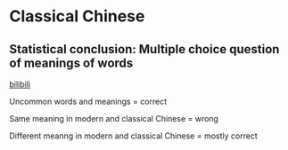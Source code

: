 # Classical Chinese

## Statistical conclusion: Multiple choice question of meanings of words

[bilibili](http://web.archive.org/web/20210210030421/https://www.bilibili.com/video/BV1gK4y1Q7tV)

Uncommon words and meanings = correct

Same meaning in modern and classical Chinese = wrong

Different meanng in modern and classical Chinese = mostly correct